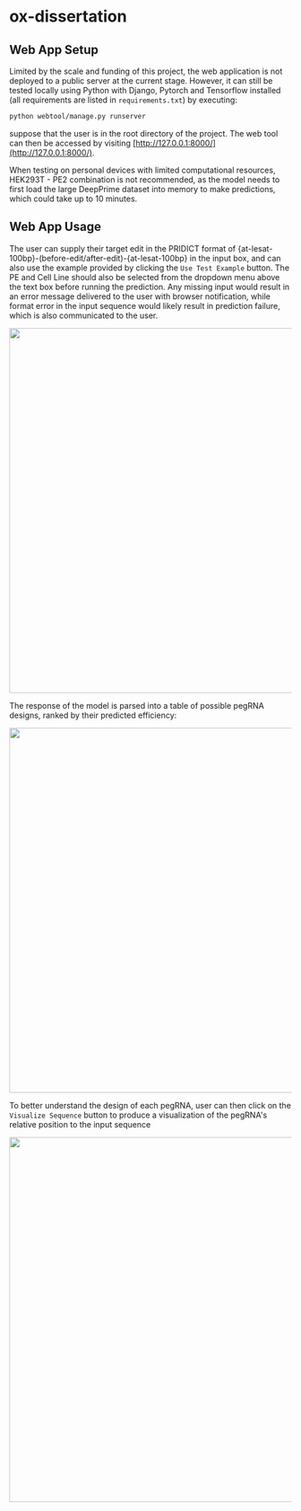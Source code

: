 # ox-dissertation

## Web App Setup

Limited by the scale and funding of this project, the web application is not deployed to a public server at the current stage. However, it can still be tested locally using Python with Django, Pytorch and Tensorflow installed (all requirements are listed in `requirements.txt`) by executing:

```bash
python webtool/manage.py runserver
```

suppose that the user is in the root directory of the project. The web tool can then be accessed by visiting [http://127.0.0.1:8000/](http://127.0.0.1:8000/). 

When testing on personal devices with limited computational resources, HEK293T - PE2 combination is not recommended, as the model needs to first load the large DeepPrime dataset into memory to make predictions, which could take up to 10 minutes.

## Web App Usage

The user can supply their target edit in the PRIDICT format of \{at-lesat-100bp\}-(before-edit/after-edit)-\{at-lesat-100bp\} in the input box, and can also use the example provided by clicking the `Use Test Example` button. The PE and Cell Line should also be selected from the dropdown menu above the text box before running the prediction. Any missing input would result in an error message delivered to the user with browser notification, while format error in the input sequence would likely result in prediction failure, which is also communicated to the user.

<img src='https://github.com/user-attachments/assets/47c54cae-cf78-465b-b756-b335ab843b65' width=650>

The response of the model is parsed into a table of possible pegRNA designs, ranked by their predicted efficiency:

<img src='https://github.com/user-attachments/assets/d3375025-476b-4e33-9c00-e559b919a7f8' width=650>

To better understand the design of each pegRNA, user can then click on the `Visualize Sequence` button to produce a visualization of the pegRNA's relative position to the input sequence

<img src='https://github.com/user-attachments/assets/5f06d918-b18d-4ffc-83df-81fddaa331ef' width=650>
